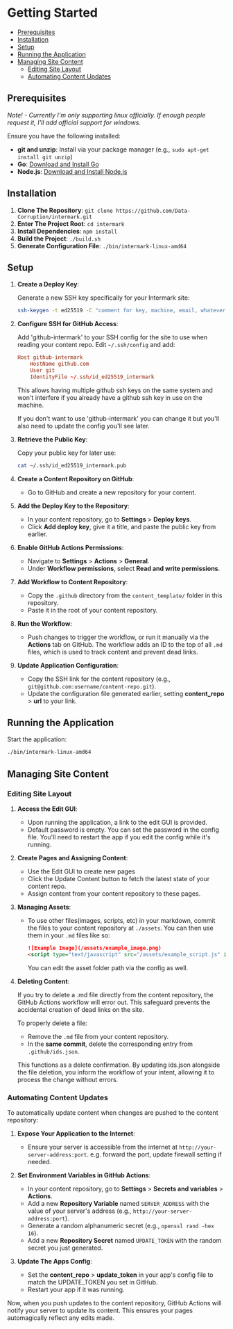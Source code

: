 # Getting Started

- [Prerequisites](#prerequisites)
- [Installation](#installation)
- [Setup](#setup)
- [Running the Application](#running-the-application)
- [Managing Site Content](#managing-site-content)
  - [Editing Site Layout](#editing-site-layout)
  - [Automating Content Updates](#automating-content-updates)

## Prerequisites

*Note! - Currently I'm only supporting linux officially. If enough people request it, I'll add official support for windows.*

Ensure you have the following installed:

- **git and unzip**: Install via your package manager (e.g., `sudo apt-get install git unzip`)
- **Go**: [Download and Install Go](https://go.dev/doc/install)
- **Node.js**: [Download and Install Node.js](https://nodejs.org/en/download/package-manager)

## Installation

1. **Clone The Repository**: `git clone https://github.com/Data-Corruption/intermark.git`
2. **Enter The Project Root**: `cd intermark`
3. **Install Dependencies**: `npm install`
4. **Build the Project**: `./build.sh`
5. **Generate Configuration File**: `./bin/intermark-linux-amd64`

## Setup

1. **Create a Deploy Key**:

   Generate a new SSH key specifically for your Intermark site:

   ```bash
   ssh-keygen -t ed25519 -C "comment for key, machine, email, whatever" -f ~/.ssh/id_ed25519_intermark
   ```

2. **Configure SSH for GitHub Access**:

   Add 'github-intermark' to your SSH config for the site to use when reading your content repo. Edit `~/.ssh/config` and add:

   ```conf
   Host github-intermark
       HostName github.com
       User git
       IdentityFile ~/.ssh/id_ed25519_intermark
   ```

   This allows having multiple github ssh keys on the same system and won't interfere if you already have a github ssh key in use on the machine.

   If you don't want to use 'github-intermark' you can change it but you'll also need to update the config you'll see later.

3. **Retrieve the Public Key**:

   Copy your public key for later use:

   ```bash
   cat ~/.ssh/id_ed25519_intermark.pub
   ```

4. **Create a Content Repository on GitHub**:

   - Go to GitHub and create a new repository for your content.

5. **Add the Deploy Key to the Repository**:

    - In your content repository, go to **Settings** > **Deploy keys**.
    - Click **Add deploy key**, give it a title, and paste the public key from earlier.

6. **Enable GitHub Actions Permissions**:

   - Navigate to **Settings** > **Actions** > **General**.
   - Under **Workflow permissions**, select **Read and write permissions**.

7. **Add Workflow to Content Repository**:

   - Copy the `.github` directory from the `content_template/` folder in this repository.
   - Paste it in the root of your content repository.

8. **Run the Workflow**:

    - Push changes to trigger the workflow, or run it manually via the **Actions** tab on GitHub. The workflow adds an ID to the top of all `.md` files, which is used to track content and prevent dead links.

9. **Update Application Configuration**:

    - Copy the SSH link for the content repository (e.g., `git@github.com:username/content-repo.git`).
    - Update the configuration file generated earlier, setting **content_repo** > **url** to your link.

## Running the Application

Start the application:

```bash
./bin/intermark-linux-amd64
```

## Managing Site Content

### Editing Site Layout

1. **Access the Edit GUI**:

   - Upon running the application, a link to the edit GUI is provided.
   - Default password is empty. You can set the password in the config file. You'll need to restart the app if you edit the config while it's running.

2. **Create Pages and Assigning Content**:

   - Use the Edit GUI to create new pages
   - Click the Update Content button to fetch the latest state of your content repo.
   - Assign content from your content repository to these pages.

   <!-- TODO: Add gif with captions that demonstrates the above steps -->

3. **Managing Assets**:

   - To use other files(images, scripts, etc) in your markdown, commit the files to your content repository at `./assets`. You can then use them in your `.md` files like so:

      ```markdown
      ![Example Image](/assets/example_image.png)
      <script type="text/javascript" src="/assets/example_script.js" id="example_script">
      ```

      You can edit the asset folder path via the config as well.

   <!-- TODO: Add gif with captions that demonstrates the above steps -->

4. **Deleting Content**:

   If you try to delete a .md file directly from the content repository, the GitHub Actions workflow will error out. This safeguard prevents the accidental creation of dead links on the site.

   To properly delete a file:

   - Remove the `.md` file from your content repository.
   - In the **same commit**, delete the corresponding entry from `.github/ids.json`.

   <!-- TODO: Add gif with captions that demonstrates the above steps -->

   This functions as a delete confirmation. By updating ids.json alongside the file deletion, you inform the workflow of your intent, allowing it to process the change without errors.

### Automating Content Updates

To automatically update content when changes are pushed to the content repository:

1. **Expose Your Application to the Internet**:

   - Ensure your server is accessible from the internet at `http://your-server-address:port`. e.g. forward the port, update firewall setting if needed.

2. **Set Environment Variables in GitHub Actions**:

   - In your content repository, go to **Settings** > **Secrets and variables** > **Actions**.
   - Add a new **Repository Variable** named `SERVER_ADDRESS` with the value of your server's address (e.g., `http://your-server-address:port`).
   - Generate a random alphanumeric secret (e.g., `openssl rand -hex 16`).
   - Add a new **Repository Secret** named `UPDATE_TOKEN` with the random secret you just generated.

3. **Update The Apps Config**:

   - Set the **content_repo** > **update_token** in your app's config file to match the UPDATE_TOKEN you set in GitHub.
   - Restart your app if it was running.

Now, when you push updates to the content repository, GitHub Actions will notify your server to update its content. This ensures your pages automagically reflect any edits made.

<!-- TODO: Add gif with captions that demonstrates the above statement -->
